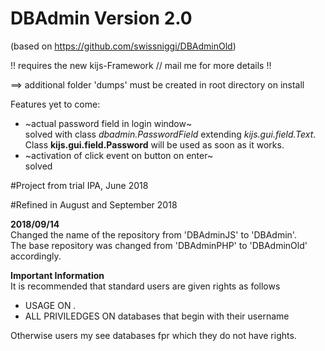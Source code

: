 # DBAdmin Version 2.0

(based on https://github.com/swissniggi/DBAdminOld)

!! requires the new kijs-Framework // mail me for more details !!

==> additional folder 'dumps' must be created in root directory on install

Features yet to come:

- ~actual password field in login window~<br />solved with class _dbadmin.PasswordField_ extending _kijs.gui.field.Text_.<br />Class __kijs.gui.field.Password__ will be used as soon as it works.
- ~activation of click event on button on enter~<br />solved

#Project from trial IPA, June 2018

#Refined in August and September 2018

__2018/09/14__<br />
Changed the name of the repository from 'DBAdminJS' to 'DBAdmin'.</br>
The base repository was changed from 'DBAdminPHP' to 'DBAdminOld' accordingly.

__Important Information__<br />
It is recommended that standard users are given rights as follows<br />
- USAGE ON *.*<br />
- ALL PRIVILEDGES ON databases that begin with their username

Otherwise users my see databases fpr which they do not have rights.
